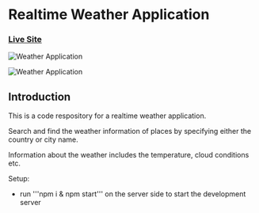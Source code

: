 # Realtime Weather Application

### [Live Site](https://agile-chamber-01505.herokuapp.com/)

![Weather Application](https://res.cloudinary.com/defgcg7hn/image/upload/v1665571432/apps/Screenshot_2022-10-12_at_12.43.34_prriez.png)

![Weather Application](https://res.cloudinary.com/defgcg7hn/image/upload/v1665571309/apps/Screenshot_2022-10-12_at_12.41.31_lcbtie.png)

## Introduction
This is a code respository for a realtime weather application. 

Search and find the weather information of places by specifying either the country or city name. 

Information about the weather includes the temperature, cloud conditions etc.

Setup:
- run '''npm i & npm start''' on the server side to start the development server

